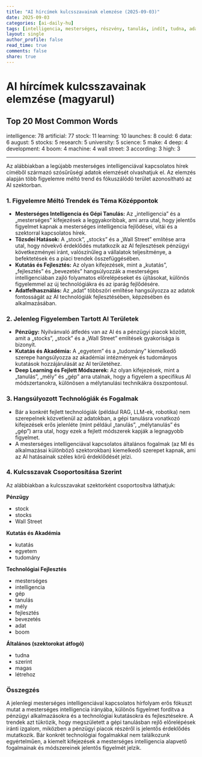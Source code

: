 ```yaml
---
title: "AI hírcímek kulcsszavainak elemzése (2025-09-03)"
date: 2025-09-03
categories: [ai-daily-hu]
tags: [intelligencia, mesterséges, részvény, tanulás, indít, tudna, adat, augusztus, részvények, kutatás, egyetem, tudomány, készít, mély, fejlesztés, boom, gép, wall street, szerint, magas]
layout: single
author_profile: false
read_time: true
comments: false
share: true
---
```


# AI hírcímek kulcsszavainak elemzése (magyarul)

## Top 20 Most Common Words

intelligence: 78
artificial: 77
stock: 11
learning: 10
launches: 8
could: 6
data: 6
august: 5
stocks: 5
research: 5
university: 5
science: 5
make: 4
deep: 4
development: 4
boom: 4
machine: 4
wall street: 3
according: 3
high: 3

---

Az alábbiakban a legújabb mesterséges intelligenciával kapcsolatos hírek címéből származó szósűrűségi adatok elemzését olvashatjuk el. Az elemzés alapján több figyelemre méltó trend és fókuszálódó terület azonosítható az AI szektorban.

### 1. Figyelemre Méltó Trendek és Téma Középpontok
- **Mesterséges Intelligencia és Gépi Tanulás:** Az „intelligencia” és a „mesterséges” kifejezések a leggyakoribbak, ami arra utal, hogy jelentős figyelmet kapnak a mesterséges intelligencia fejlődései, vitái és a szektorral kapcsolatos hírek.
- **Tőzsdei Hatások:** A „stock”, „stocks” és a „Wall Street” említése arra utal, hogy növekvő érdeklődés mutatkozik az AI fejlesztések pénzügyi következményei iránt, valószínűleg a vállalatok teljesítménye, a befektetések és a piaci trendek összefüggésében.
- **Kutatás és Fejlesztés:** Az olyan kifejezések, mint a „kutatás”, „fejlesztés” és „bevezetés” hangsúlyozzák a mesterséges intelligenciában zajló folyamatos előrelépéseket és újításokat, különös figyelemmel az új technológiákra és az iparág fejlődésére.
- **Adatfelhasználás:** Az „adat” többszöri említése hangsúlyozza az adatok fontosságát az AI technológiák fejlesztésében, képzésében és alkalmazásában.

### 2. Jelenleg Figyelemben Tartott AI Területek
- **Pénzügy:** Nyilvánvaló átfedés van az AI és a pénzügyi piacok között, amit a „stocks”, „stock” és a „Wall Street” említések gyakorisága is bizonyít.
- **Kutatás és Akadémia:** A „egyetem” és a „tudomány” kiemelkedő szerepe hangsúlyozza az akadémiai intézmények és tudományos kutatások hozzájárulását az AI területéhez.
- **Deep Learning és Fejlett Módszerek:** Az olyan kifejezések, mint a „tanulás”, „mély” és „gép” arra utalnak, hogy a figyelem a specifikus AI módszertanokra, különösen a mélytanulási technikákra összpontosul.

### 3. Hangsúlyozott Technológiák és Fogalmak
- Bár a konkrét fejlett technológiák (például RAG, LLM-ek, robotika) nem szerepelnek közvetlenül az adatokban, a gépi tanulásra vonatkozó kifejezések erős jelenléte (mint például „tanulás”, „mélytanulás” és „gép”) arra utal, hogy ezek a fejlett módszerek kapják a legnagyobb figyelmet.
- A mesterséges intelligenciával kapcsolatos általános fogalmak (az MI és alkalmazásai különböző szektorokban) kiemelkedő szerepet kapnak, ami az AI hatásainak széles körű érdeklődését jelzi.

### 4. Kulcsszavak Csoportosítása Szerint
Az alábbiakban a kulcsszavakat szektorként csoportosítva láthatjuk:

**Pénzügy**
- stock
- stocks
- Wall Street

**Kutatás és Akadémia**
- kutatás
- egyetem
- tudomány

**Technológiai Fejlesztés**
- mesterséges
- intelligencia
- gép
- tanulás
- mély
- fejlesztés
- bevezetés
- adat
- boom

**Általános (szektorokat átfogó)**
- tudna
- szerint
- magas
- létrehoz

### Összegzés
A jelenlegi mesterséges intelligenciával kapcsolatos hírfolyam erős fókuszt mutat a mesterséges intelligencia irányába, különös figyelmet fordítva a pénzügyi alkalmazásokra és a technológiai kutatásokra és fejlesztésekre. A trendek azt tükrözik, hogy megszületett a gépi tanulásban rejlő előrelépések iránti izgalom, miközben a pénzügyi piacok részéről is jelentős érdeklődés mutatkozik. Bár konkrét technológiai fogalmakkal nem találkozunk egyértelműen, a kiemelt kifejezések a mesterséges intelligencia alapvető fogalmainak és módszereinek jelentős figyelmét jelzik.